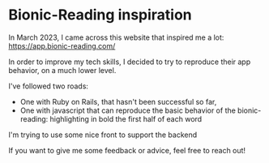 # Bionic-Reading inspiration

In March 2023, I came across this website that inspired me a lot: https://app.bionic-reading.com/

In order to improve my tech skills, I decided to try to reproduce their app behavior, on a much lower level.

I've followed two roads:
- One with Ruby on Rails, that hasn't been successful so far,
- One with javascript that can reproduce the basic behavior of the bionic-reading: highlighting in bold the first half of each word

I'm trying to use some nice front to support the backend

If you want to give me some feedback or advice, feel free to reach out!
